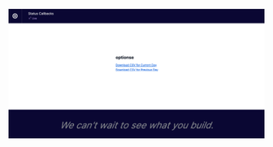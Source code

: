 ![](https://github.com/gspncr/twilio-status-callback-to-csv/blob/main/Screenshot%202024-02-23%20at%2015.59.32.png?raw=true)
